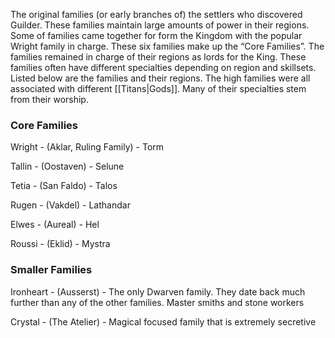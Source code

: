 The original families (or early branches of) the settlers who discovered Guilder. These families maintain large amounts of power in their regions. Some of families came together for form the Kingdom with the popular Wright family in charge. These six families make up the “Core Families”. The families remained in charge of their regions as lords for the King. These families often have different specialties depending on region and skillsets. Listed below are the families and their regions. The high families were all associated with different [[Titans|Gods]]. Many of their specialties stem from their worship.

### Core Families
Wright - (Aklar, Ruling Family)
	- Torm

Tallin - (Oostaven)
	- Selune

Tetia - (San Faldo) 
	- Talos

Rugen - (Vakdel)
	- Lathandar

Elwes - (Aureal)
	- Hel

Roussi - (Eklid)
	- Mystra

### Smaller Families
Ironheart - (Ausserst) - The only Dwarven family. They date back much further than any of the other families. Master smiths and stone workers

Crystal - (The Atelier) - Magical focused family that is extremely secretive





